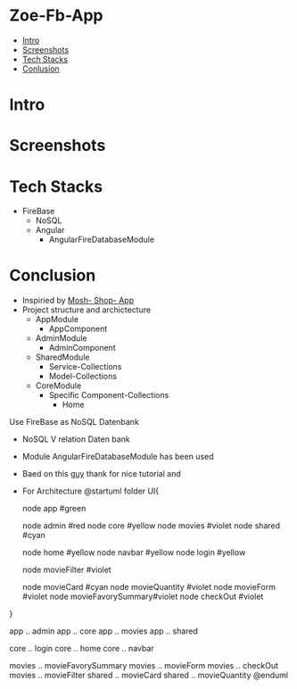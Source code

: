 # Zoe-Fb-App

* [Intro](#intro)
* [Screenshots](#screenshots)
* [Tech Stacks](#techstakts)
* [Conlusion](#conclusion)

# Intro
# Screenshots
  
    
# Tech Stacks
* FireBase 
  * NoSQL
  * Angular
    * AngularFireDatabaseModule
    
# Conclusion
* Inspiried by [Mosh- Shop- App](https://github.com/mosh-hamedani/organic-shop)
* Project structure and archictecture
  * AppModule
      * AppComponent
  * AdminModule
      * AdminComponent
  * SharedModule
      * Service-Collections
      * Model-Collections
  * CoreModule
      * Specific Component-Collections
          * Home


Use FireBase  as NoSQL Datenbank
* NoSQL V relation Daten bank
* Module AngularFireDatabaseModule has been used
* Baed on this [guy](https://www.youtube.com/watch?v=k5E2AVpwsko&t=5114s)
 thank for nice tutorial
 and 



* For Architecture 
@startuml
folder UI{

  node app #green

  node admin #red
  node core #yellow
  node movies #violet
  node shared #cyan
 

  node home #yellow
  node navbar  #yellow
  node login  #yellow
  
  node movieFilter #violet

  node movieCard  #cyan
  node movieQuantity  #violet
 node movieForm #violet
 node movieFavorySummary#violet
 node checkOut  #violet


  
 
} 

app .. admin
app .. core
app .. movies
app .. shared

core .. login
core .. home
core .. navbar
 
movies .. movieFavorySummary 
movies .. movieForm 
movies .. checkOut  
movies .. movieFilter 
shared .. movieCard
shared .. movieQuantity
@enduml
